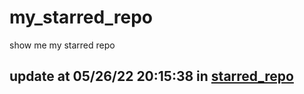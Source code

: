 # my_starred_repo
show me my starred repo

update at 05/26/22 20:15:38 in [starred_repo](./index.html)
---

